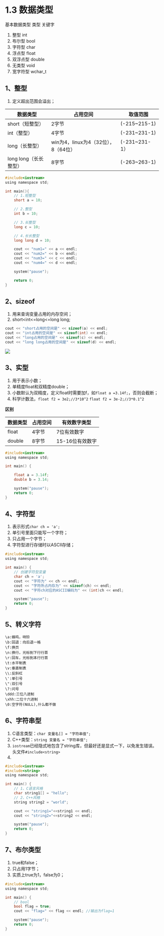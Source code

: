 # 1.3 数据类型
基本数据类型
类型	关键字
1. 整型	int
2. 布尔型	bool
3. 字符型	char
4. 浮点型	float
5. 双浮点型	double
6. 无类型	void
7. 宽字符型	wchar_t

## 1、整型

1. 定义超出范围会溢出；

| 数据类型              | 占用空间                            | 取值范围      |
| --------------------- | ----------------------------------- | ------------- |
| short（短整型）       | 2字节                               | (-215~215-1)  |
| int（整型）           | 4字节                               | (-231~231-1)  |
| long（长整型）        | win为4，linux为4（32位），8（64位） | (-231~231-1） |
| long long（长长整型） | 8字节                               | (-263~263-1)  |


```c
#include<iostream>
using namespace std;

int main(){
	// 1.短整型
	short a = 10;

	// 2.整型
	int b = 10;

	// 3.长整型
	long c = 10;

	// 4.长长整型
	long long d = 10;

	cout << "num1=" << a << endl;
	cout << "num2=" << b << endl;
	cout << "num3=" << c << endl;
	cout << "num4=" << d << endl;

	system("pause");

	return 0;
}
```

## 2、sizeof

1. 用来查询变量占用的内存空间；
2. short<int<=long<=long long;

```c
cout << "short占用的空间是" << sizeof(a) << endl;
cout << "int占用的空间是" << sizeof(int) << endl;
cout << "long占用的空间是" << sizeof(c) << endl;
cout << "long long占用的空间是" << sizeof(d) << endl;
```

![](https://test-123456-md-images.oss-cn-beijing.aliyuncs.com/img/ryRs3PZYfS5gkEo.png#crop=0&crop=0&crop=1&crop=1&id=UO4y6&originHeight=639&originWidth=1223&originalType=binary&ratio=1&rotation=0&showTitle=false&status=done&style=none&title=)

## 3、实型

1. 用于表示小数；
2. 单精度float和双精度double；
3. 小数默认为双精度，定义float时需要加f，如`float a =3.14f;`，否则会截断；
4. 科学计数法，`float f2 = 3e2;//3*10^2` `float f2 = 3e-2;//3*0.1^2`

**区别**

| 数据类型 | 占用空间 | 有效数字类型    |
| -------- | -------- | --------------- |
| float    | 4字节    | 7位有效数字     |
| double   | 8字节    | 15-16位有效数字 |


```c
#include<iostream>
using namespace std;

int main() {

	float a = 3.14f;
	double b = 3.14;

	system("pause");
	return 0;
}
```

## 4、字符型

1. 表示形式`char ch = 'a';`
2. 单引号里面只能写一个字符；
3. 只占用一个字节；
4. 字符型进行存储时以ASCII存储；

```c
#include<iostream>
using namespace std;

int main() {
	// 创建字符型变量
	char ch = 'a';
	cout << "字符为" << ch << endl;
	cout << "字符所占内存为" << sizeof(ch) << endl;
	cout << "字符ch对应的ASCII编码为" << (int)ch << endl;

	system("pause");
	return 0;
}
```

## 5、转义字符

```
\a:蜂鸣，响铃 
\b:回退：向后退一格 
\f:换页 
\n:换行，光标到下行行首 
\r:回车，光标到本行行首 
\t:水平制表 
\v:垂直制表 
\\:反斜杠 
\':单引号 
\":双引号 
\?:问号 
\ddd:三位八进制 
\xhh:二位十六进制 
\0:空字符(NULL),什么都不做
```

## 6、字符串型

1. C语言类型：`char 变量名[] = "字符串值";`
2. C++类型：`string 变量名 = "字符串值";`
3. `iostream`已经隐式地包含了string库，但最好还是显式一下，以免发生错误。头文件`#include<string>`
4. 


```c
#include<iostream>
#include<string>
using namespace std;

int main() {
	// 1、C语言风格
	char string1[] = "hello";
	// 2、C++风格
	string string2 = "world";

	cout << "string1="<<string1 << endl;
	cout << "string2="<<string2 << endl;

	system("pause");
	return 0;
}
```

## 7、布尔类型

1. true和false；
2. 只占用1字节；
3. 实质上true为1，false为0；

```c
#include<iostream>
using namespace std;

int main() {
	// bool
	bool flag = true;
	cout << "flag=" << flag << endl; //输出为flag=1

	system("pause");
	return 0;
}
```

